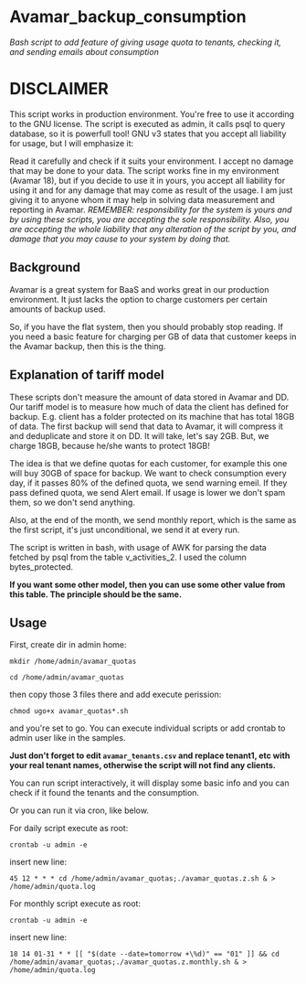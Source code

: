 # Avamar_backup_consumption
*Bash script to add feature of giving usage quota to tenants, checking it, and sending emails about consumption*

# DISCLAIMER #
This script works in production environment. You're free to use it according to the GNU license. The script is executed as admin, it calls psql to query database, so it is powerfull tool! GNU v3 states that you accept all liability for usage, but I will emphasize it:

Read it carefully and check if it suits your environment. I accept no damage that may be done to your data. The script works fine in my environment (Avamar 18), but if you decide to use it in yours, you accept all liability for using it and for any damage that may come as result of the usage. I am just giving it to anyone whom it may help in solving data measurement and reporting in Avamar.
*REMEMBER: responsibility for the system is yours and by using these scripts, you are accepting the sole responsibility. Also, you are accepting the whole liability that any alteration of the script by you, and damage that you may cause to your system by doing that.*

## Background ##
Avamar is a great system for BaaS and works great in our production environment. It just lacks the option to charge customers per certain amounts of backup used.

So, if you have the flat system, then you should probably stop reading. If you need a basic feature for charging per GB of data that customer keeps in the Avamar backup, then this is the thing.

## Explanation of tariff model ##

These scripts don't measure the amount of data stored in Avamar and DD. Our tariff model is to measure how much of data the client has defined for backup. E.g. client has a folder protected on its machine that has total 18GB of data. The first backup will send that data to Avamar, it will compress it and deduplicate and store it on DD. It will take, let's say 2GB. But, we charge 18GB, because he/she wants to protect 18GB!

The idea is that we define quotas for each customer, for example this one will buy 30GB of space for backup. We want to check consumption every day, if it passes 80% of the defined quota, we send warning emeil.
If they pass defined quota, we send Alert email. If usage is lower we don't spam them, so we don't send anything.

Also, at the end of the month, we send monthly report, which is the same as the first script, it's just unconditional, we send it at every run.

The script is written in bash, with usage of AWK for parsing the data fetched by psql from the table v_activities_2. I used the column bytes_protected.

**If you want some other model, then you can use some other value from this table. The principle should be the same.**

## Usage ##
First, create dir in admin home:

`mkdir /home/admin/avamar_quotas`

`cd /home/admin/avamar_quotas`

then copy those 3 files there and add execute perission:

`chmod ugo+x avamar_quotas*.sh`

and you're set to go. You can execute individual scripts or add crontab to admin user like in the samples.

**Just don't forget to edit `avamar_tenants.csv` and replace tenant1, etc with your real tenant names, otherwise the script will not find any clients.**

You can run script interactively, it will display some basic info and you can check if it found the tenants and the consumption.

Or you can run it via cron, like below.

For daily script execute as root:

`crontab -u admin -e`

insert new line:

`45 12 * * * cd /home/admin/avamar_quotas;./avamar_quotas.z.sh & > /home/admin/quota.log`


For monthly script execute as root:

`crontab -u admin -e`

insert new line:

`18 14 01-31 * * [[ "$(date --date=tomorrow +\%d)" == "01" ]] && cd /home/admin/avamar_quotas;./avamar_quotas.z.monthly.sh & > /home/admin/quota.log`
